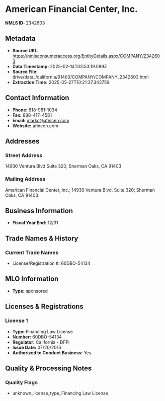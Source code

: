 # American Financial Center, Inc.

**NMLS ID:** 2342603

## Metadata
- **Source URL:** https://nmlsconsumeraccess.org/EntityDetails.aspx/COMPANY/2342603
- **Data Timestamp:** 2025-02-14T03:53:19.089Z
- **Source File:** drive/data_/california/91403/COMPANY/COMPANY_2342603.html
- **Extraction Time:** 2025-05-27T10:21:37.343759

## Contact Information
- **Phone:** 818-981-1034
- **Fax:** 888-417-4581
- **Email:** markc@afincen.com
- **Website:** afincen.com

## Addresses
### Street Address
14930 Ventura Blvd Suite 320; Sherman Oaks, CA 91403

### Mailing Address
American Financial Center, Inc.; 14930 Ventura Blvd, Suite 320; Sherman Oaks, CA 91403

## Business Information
- **Fiscal Year End:** 12/31

## Trade Names & History
### Current Trade Names
- License/Registration #: 60DBO-54134

## MLO Information
- **Type:** sponsored

## Licenses & Registrations

### License 1
- **Type:** Financing Law License
- **Number:** 60DBO-54134
- **Regulator:** California - DFPI
- **Issue Date:** 07/20/2016
- **Authorized to Conduct Business:** Yes

## Quality & Processing Notes
### Quality Flags
- unknown_license_type_Financing Law License
